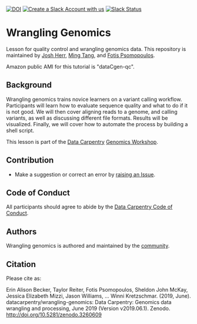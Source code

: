 [![DOI](https://zenodo.org/badge/DOI/10.5281/zenodo.3260609.svg)](https://doi.org/10.5281/zenodo.3260609)
[![Create a Slack Account with us](https://img.shields.io/badge/Create_Slack_Account-The_Carpentries-071159.svg)](https://swc-slack-invite.herokuapp.com/) 
[![Slack Status](https://img.shields.io/badge/Slack_Channel-dc--genomics-E01563.svg)](https://swcarpentry.slack.com/messages/C9N1K7DCY) 

# Wrangling Genomics

Lesson for quality control and wrangling genomics data. This repository is maintained by [Josh Herr](https://github.com/jrherr), [Ming Tang](https://github.com/crazyhottommy), and [Fotis Psomopoulos](https://github.com/fpsom).

Amazon public AMI for this tutorial is "dataCgen-qc". 

## Background

Wrangling genomics trains novice learners on a variant calling workflow. Participants will learn how to evaluate sequence quality and what to do if it is not good. We will then cover aligning reads to a genome, and calling variants, as well as discussing different file formats. Results will be visualized. Finally, we will cover how to automate the process by building a shell script.

This lesson is part of the [Data Carpentry](http://www.datacarpentry.org/) [Genomics Workshop](http://www.datacarpentry.org/genomics-workshop/).

## Contribution

- Make a suggestion or correct an error by [raising an Issue](https://github.com/datacarpentry/wrangling-genomics/issues).

## Code of Conduct

All participants should agree to abide by the [Data Carpentry Code of Conduct](http://www.datacarpentry.org/code-of-conduct/).

## Authors

Wrangling genomics is authored and maintained by the [community](https://github.com/datacarpentry/wrangling-genomics/network/members).

## Citation

Please cite as:

Erin Alison Becker, Taylor Reiter, Fotis Psomopoulos, Sheldon John McKay, Jessica Elizabeth Mizzi, Jason Williams, … Winni Kretzschmar. (2019, June). datacarpentry/wrangling-genomics: Data Carpentry: Genomics data wrangling and processing, June 2019 (Version v2019.06.1). Zenodo. http://doi.org/10.5281/zenodo.3260609
